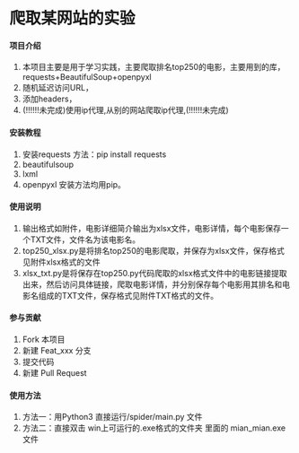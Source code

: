 # 爬取某网站的实验

#### 项目介绍
1. 本项目主要是用于学习实践，主要爬取排名top250的电影，主要用到的库，requests+BeautifulSoup+openpyxl
2. 随机延迟访问URL，
3. 添加headers，
4. (!!!!!!未完成)使用ip代理,从别的网站爬取ip代理,(!!!!!!未完成)

#### 安装教程

1. 安装requests      方法：pip install requests
2. beautifulsoup
3. lxml
4. openpyxl
安装方法均用pip。

#### 使用说明

1. 输出格式如附件，电影详细简介输出为xlsx文件，电影详情，每个电影保存一个TXT文件，文件名为该电影名。
2. top250_xlsx.py是将排名top250的电影爬取，并保存为xlsx文件，保存格式见附件xlsx格式的文件
3. xlsx_txt.py是将保存在top250.py代码爬取的xlsx格式文件中的电影链接提取出来，然后访问具体链接，爬取电影详情，并分别保存每个电影用其排名和电影名组成的TXT文件，保存格式见附件TXT格式的文件。

#### 参与贡献

1. Fork 本项目
2. 新建 Feat_xxx 分支
3. 提交代码
4. 新建 Pull Request


#### 使用方法
1. 方法一：用Python3 直接运行/spider/main.py 文件
2. 方法二：直接双击 win上可运行的.exe格式的文件夹 里面的 mian_mian.exe文件
